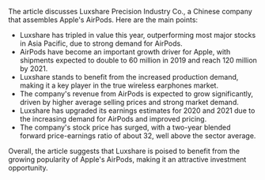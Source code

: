 The article discusses Luxshare Precision Industry Co., a Chinese company that assembles Apple's AirPods. Here are the main points:

* Luxshare has tripled in value this year, outperforming most major stocks in Asia Pacific, due to strong demand for AirPods.
* AirPods have become an important growth driver for Apple, with shipments expected to double to 60 million in 2019 and reach 120 million by 2021.
* Luxshare stands to benefit from the increased production demand, making it a key player in the true wireless earphones market.
* The company's revenue from AirPods is expected to grow significantly, driven by higher average selling prices and strong market demand.
* Luxshare has upgraded its earnings estimates for 2020 and 2021 due to the increasing demand for AirPods and improved pricing.
* The company's stock price has surged, with a two-year blended forward price-earnings ratio of about 32, well above the sector average.

Overall, the article suggests that Luxshare is poised to benefit from the growing popularity of Apple's AirPods, making it an attractive investment opportunity.